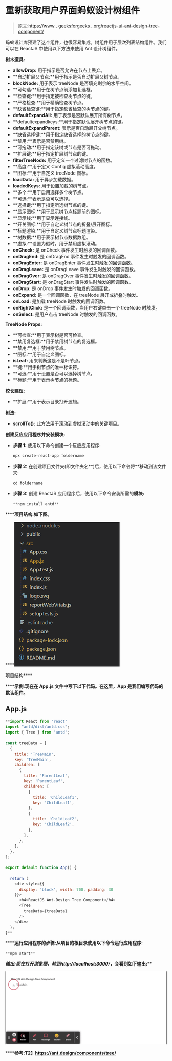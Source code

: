 # 重新获取用户界面蚂蚁设计树组件

> 原文:[https://www . geeksforgeeks . org/reactjs-ui-ant-design-tree-component/](https://www.geeksforgeeks.org/reactjs-ui-ant-design-tree-component/)

蚂蚁设计库预建了这个组件，也很容易集成。树组件用于层次列表结构组件。我们可以在 ReactJS 中使用以下方法来使用 Ant 设计树组件。

**树木道具:**

*   **allowDrop:** 用于指示是否允许在节点上丢弃。
*   **自动扩展父节点:**用于指示是否自动扩展父树节点。
*   **blockNode:** 用于表示 treeNode 是否填充剩余的水平空间。
*   **可勾选:**用于在树节点前添加复选框。
*   **检查键:**用于指定被检查树节点的键。
*   **严格检查:**用于精确检查树节点。
*   **缺省检查键:**用于指定缺省检查的树节点的键。
*   **defaultExpandAll:** 用于表示是否默认展开所有树节点。
*   **defaultexpandkeys:**用于指定默认展开树节点的键。
*   **defaultExpandParent:** 表示是否自动展开父树节点。
*   **缺省选择键:**用于指定缺省选择的树节点的键。
*   **禁用:**表示是否禁用树。
*   **可拖动:**用于指定该树或节点是否可拖动。
*   **扩展键:**用于指定扩展树节点的键。
*   **filterTreeNode:** 用于定义一个过滤树节点的函数。
*   **高度:**用于定义 Config 虚拟滚动高度。
*   **图标:**用于自定义 treeNode 图标。
*   **loadData:** 用于异步加载数据。
*   **loadedKeys:** 用于设置加载的树节点。
*   **多个:**用于启用选择多个树节点。
*   **可选:**表示是否可以选择。
*   **选择键:**用于指定所选树节点的键。
*   **显示图标:**用于显示树节点标题前的图标。
*   **显示线:**用于显示连接线。
*   **开关图标:**用于自定义树节点的折叠/展开图标。
*   **标题渲染:**用于自定义树节点标题渲染。
*   **树数据:**用于表示树节点数据数组。
*   **虚拟:**设置为假时，用于禁用虚拟滚动。
*   **onCheck:** 是 onCheck 事件发生时触发的回调函数。
*   **onDragEnd:** 是 onDragEnd 事件发生时触发的回调函数。
*   **onDragEnter:** 是 onDragEnter 事件发生时触发的回调函数。
*   **onDragLeave:** 是 onDragLeave 事件发生时触发的回调函数。
*   **onDragOver:** 是 onDragOver 事件发生时触发的回调函数。
*   **onDragStart:** 是 onDragStart 事件发生时触发的回调函数。
*   **onDrop:** 是 onDrop 事件发生时触发的回调函数。
*   **onExpand:** 是一个回调函数，在 treeNode 展开或折叠时触发。
*   **onLoad:** 是加载 treeNode 时触发的回调函数。
*   **onRightClick:** 是一个回调函数，当用户右键单击一个 treeNode 时触发。
*   **onSelect:** 是用户点击 treeNode 时触发的回调函数。

**TreeNode Props:**

*   **可检查:**用于表示树是否可检查。
*   **禁用复选框:**用于禁用树节点的复选框。
*   **禁用:**用于禁用树节点。
*   **图标:**用于自定义图标。
*   **isLeaf:** 用来判断这是不是叶节点。
*   **键:**用于树节点的唯一标识符。
*   **可选:**用于设置是否可以选择树节点。
*   **标题:**用于表示树节点的标题。

**校长建议:**

*   **扩展:**用于表示目录打开逻辑。

**树法:**

*   **scrollTo():** 此方法用于滚动到虚拟滚动中的关键项目。

**创建反应应用程序并安装模块:**

*   **步骤 1:** 使用以下命令创建一个反应应用程序:

    ```jsx
    npx create-react-app foldername
    ```

*   **步骤 2:** 在创建项目文件夹(即文件夹名**)后，使用以下命令将**移动到该文件夹:

    ```jsx
    cd foldername
    ```

*   **步骤 3:** 创建 ReactJS 应用程序后，使用以下命令安装所需的****模块:****

    ```jsx
    **npm install antd**
    ```

******项目结构:**如下图。****

****![](img/f04ae0d8b722a9fff0bd9bd138b29c23.png)

项目结构**** 

******示例:**现在在 **App.js** 文件中写下以下代码。在这里，App 是我们编写代码的默认组件。****

## ****App.js****

```jsx
**import React from 'react'
import "antd/dist/antd.css";
import { Tree } from 'antd';

const treeData = [
  {
    title: 'TreeMain',
    key: 'TreeMain',
    children: [
      {
        title: 'ParentLeaf',
        key: 'ParentLeaf',
        children: [
          {
            title: 'ChildLeaf1',
            key: 'ChildLeaf1',
          },
          {
            title: 'ChildLeaf2',
            key: 'ChildLeaf2',
          },
        ],
      },
    ],
  },
];

export default function App() {

  return (
    <div style={{
      display: 'block', width: 700, padding: 30
    }}>
      <h4>ReactJS Ant-Design Tree Component</h4>
      <Tree
        treeData={treeData}
      />
    </div>
  );
}**
```

******运行应用程序的步骤:**从项目的根目录使用以下命令运行应用程序:****

```jsx
**npm start**
```

******输出:**现在打开浏览器，转到***http://localhost:3000/***，会看到如下输出:****

****![](img/df4f4f1c009c18a1b2aeab967f828ed4.png)****

******参考:**T2】https://ant.design/components/tree/****